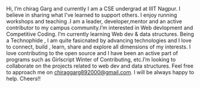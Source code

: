  Hi, I’m chirag Garg and currently I am a CSE undergrad at IIIT Nagpur. I believe in sharing what I've learned to support others. I enjoy running workshops and teaching .I am a leader, developer,mentor and an active contributor to my campus community.I’m interested in Web devlopment and Competitive Coding. I’m currently learning Web dev & data structures. Being a Technophide , I am quite fasicnated by advancing technologies and I love to connect, build , learn, share and explore all dimensions of my interests. I love contributing to the open source and I have been an active part of programs such as Girlscript Winter of Contributing, etc.I’m looking to collaborate on the projects related to web dev and data structures.
 Feel free to approach me on chiraggarg892000@gmail.com. I will be always happy to help. Cheers!!
 
 
 

<!---
chiraggarg890/chiraggarg890 is a ✨ special ✨ repository because its `README.md` (this file) appears on your GitHub profile.
You can click the Preview link to take a look at your changes.
--->
